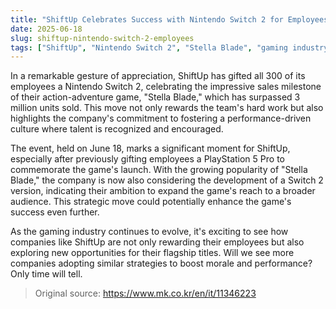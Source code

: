 ```yaml
---
title: "ShiftUp Celebrates Success with Nintendo Switch 2 for Employees"
date: 2025-06-18
slug: shiftup-nintendo-switch-2-employees
tags: ["ShiftUp", "Nintendo Switch 2", "Stella Blade", "gaming industry"]
---
```


In a remarkable gesture of appreciation, ShiftUp has gifted all 300 of its employees a Nintendo Switch 2, celebrating the impressive sales milestone of their action-adventure game, "Stella Blade," which has surpassed 3 million units sold. This move not only rewards the team's hard work but also highlights the company's commitment to fostering a performance-driven culture where talent is recognized and encouraged.

The event, held on June 18, marks a significant moment for ShiftUp, especially after previously gifting employees a PlayStation 5 Pro to commemorate the game's launch. With the growing popularity of "Stella Blade," the company is now also considering the development of a Switch 2 version, indicating their ambition to expand the game's reach to a broader audience. This strategic move could potentially enhance the game's success even further.

As the gaming industry continues to evolve, it's exciting to see how companies like ShiftUp are not only rewarding their employees but also exploring new opportunities for their flagship titles. Will we see more companies adopting similar strategies to boost morale and performance? Only time will tell.

> Original source: https://www.mk.co.kr/en/it/11346223